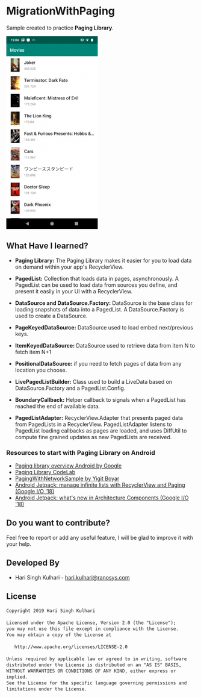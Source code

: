 # MigrationWithPaging

Sample created to practice **Paging Library**.

![](https://github.com/HariKulhari06/MigrationWithPaging/blob/master/art/screen.png?raw=true)

## What Have I learned?

* **Paging Library:** The Paging Library makes it easier for you to load data on demand within your app's RecyclerView.

* **PagedList:** Collection that loads data in pages, asynchronously. A PagedList can be used to load data from sources you define, and present it easily in your UI with a RecyclerView.

* **DataSource and DataSource.Factory:** DataSource is the base class for loading snapshots of data into a PagedList. A DataSource.Factory is used to create a DataSource.

* **PageKeyedDataSource:** DataSource used to load embed next/previous keys.

* **ItemKeyedDataSource:** DataSource used to retrieve data from item N to fetch item N+1

* **PositionalDataSource:** if you need to fetch pages of data from any location you choose.

* **LivePagedListBuilder:** Class used to build a LiveData<PagedList> based on DataSource.Factory and a PagedList.Config.

* **BoundaryCallback:** Helper callback to signals when a PagedList has reached the end of available data.

* **PagedListAdapter:** RecyclerView.Adapter that presents paged data from PagedLists in a RecyclerView. PagedListAdapter listens to PagedList loading callbacks as pages are loaded, and uses DiffUtil to compute fine grained updates as new PagedLists are received.

### Resources to start with Paging Library on Android

* [Paging library overview Android by Google][10]
* [Paging Library CodeLab][11]
* [PagingWithNetworkSample by Yigit Boyar][12]
* [Android Jetpack: manage infinite lists with RecyclerView and Paging (Google I/O '18)][13]
* [Android Jetpack: what's new in Architecture Components (Google I/O '18)][13]

 [9]: https://developer.android.com/topic/libraries/architecture/paging/
[10]: https://codelabs.developers.google.com/codelabs/android-paging/index.html?index=..%2F..%2Findex#0
[11]: https://github.com/googlesamples/android-architecture-components/tree/master/PagingWithNetworkSample
[12]: https://www.youtube.com/watch?v=BE5bsyGGLf4
[13]: https://www.youtube.com/watch?v=pErTyQpA390&t=862s
[14]: https://antonioleiva.com/kotlin-android-developers-book/



Do you want to contribute?
--------------------------

Feel free to report or add any useful feature, I will be glad to improve it with your help.

Developed By
------------

* Hari Singh Kulhari  - <hari.kulhari@ranosys.com> 

License
-------

    Copyright 2019 Hari Singh Kulhari

    Licensed under the Apache License, Version 2.0 (the "License");
    you may not use this file except in compliance with the License.
    You may obtain a copy of the License at

       http://www.apache.org/licenses/LICENSE-2.0

    Unless required by applicable law or agreed to in writing, software
    distributed under the License is distributed on an "AS IS" BASIS,
    WITHOUT WARRANTIES OR CONDITIONS OF ANY KIND, either express or implied.
    See the License for the specific language governing permissions and
    limitations under the License.
